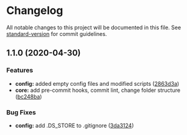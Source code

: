 # Changelog

All notable changes to this project will be documented in this file. See [standard-version](https://github.com/conventional-changelog/standard-version) for commit guidelines.

## 1.1.0 (2020-04-30)


### Features

* **config:** added empty config files and modified scripts ([2863d3a](https://github.com/tristanyj/nuxt-prismic-boilerplate/commit/2863d3a05cb2f4231a16606fb2088156e0df5cee))
* **core:** add pre-commit hooks, commit lint, change folder structure ([bc248ba](https://github.com/tristanyj/nuxt-prismic-boilerplate/commit/bc248ba04af6f3680849515bc646a04a2a690052))


### Bug Fixes

* **config:** add .DS_STORE to .gitignore ([3da3124](https://github.com/tristanyj/nuxt-prismic-boilerplate/commit/3da3124ee12e572871d2e0a71ef55bc59c4aa9cc))
